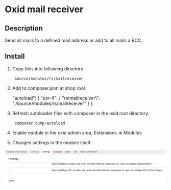 # Oxid mail receiver

## Description

Send all mails to a defined mail address or add to all mails a BCC.

## Install

1. Copy files into following directory

        source/modules/rs/mailreceiver
        
2. Add to composer.json at shop root
  
    "autoload": {
        "psr-4": {
            "rs\\mailreceiver\\": "./source/modules/rs/mailreceiver"
        }
    },

3. Refresh autoloader files with composer in the oxid root directory.

        composer dump-autoload
        
4. Enable module in the oxid admin area, Extensions => Modules
5. Changes settings in the module itself

![](settings.png)